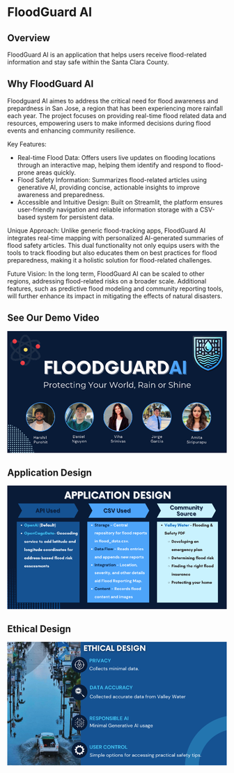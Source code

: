 # FloodGuard AI


## Overview 
FloodGuard AI is an application that helps users receive flood-related information and stay safe within the Santa Clara County.

## Why FloodGuard AI

Floodguard AI aimes to address the critical need for flood awareness and prepardness in San Jose, a region that has been experiencing more rainfall each year. The project focuses on providing real-time flood related data and resources, empowering users to make informed decisions during flood events and enhancing community resilience. 

Key Features: 
- Real-time Flood Data: Offers users live updates on flooding locations through an interactive map, helping them identify and respond to flood-prone areas quickly.
- Flood Safety Information: Summarizes flood-related articles using generative AI, providing concise, actionable insights to improve awareness and preparedness.
- Accessible and Intuitive Design: Built on Streamlit, the platform ensures user-friendly navigation and reliable information storage with a CSV-based system for persistent data.

Unique Approach:
Unlike generic flood-tracking apps, FloodGuard AI integrates real-time mapping with personalized AI-generated summaries of flood safety articles. This dual functionality not only equips users with the tools to track flooding but also educates them on best practices for flood preparedness, making it a holistic solution for flood-related challenges.

Future Vision:
In the long term, FloodGuard AI can be scaled to other regions, addressing flood-related risks on a broader scale. Additional features, such as predictive flood modeling and community reporting tools, will further enhance its impact in mitigating the effects of natural disasters.

## See Our Demo Video
[![Group Photo](https://github.com/harshilp0103/picture-holder/blob/main/Group%20Photo.png)](https://www.youtube.com/watch?v=wDSLVaIFUTQ)

## Application Design
![GitHub Logo](https://github.com/harshilp0103/FloodGuard-AI/blob/44300e8a9857401a35d1bea6723ff5b5d2aebaf9/Application%20Design.png)

## Ethical Design
![GitHub Logo](https://github.com/harshilp0103/FloodGuard-AI/blob/main/Ethical%20Design.png)
